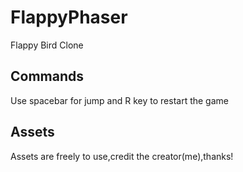   # FlappyPhaser
  Flappy Bird Clone 

  ## Commands
  Use spacebar for jump and R key to restart the game
  
  ## Assets
Assets are freely to use,credit the creator(me),thanks!
